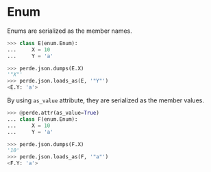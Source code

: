 # Enum

<!--
>>> from dataclasses import dataclass, field
>>> import perde, enum

-->

Enums are serialized as the member names.

```python
>>> class E(enum.Enum):
...     X = 10
...     Y = 'a'

>>> perde.json.dumps(E.X)
'"X"'
>>> perde.json.loads_as(E, '"Y"')
<E.Y: 'a'>

```

By using `as_value` attribute, they are serialized as the member values.

```python
>>> @perde.attr(as_value=True)
... class F(enum.Enum):
...     X = 10
...     Y = 'a'

>>> perde.json.dumps(F.X)
'10'
>>> perde.json.loads_as(F, '"a"')
<F.Y: 'a'>

```
